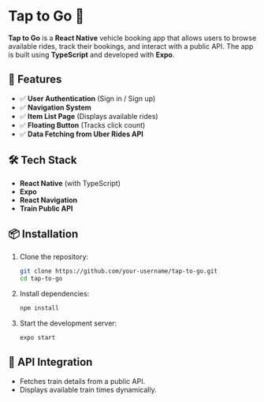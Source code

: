 # Tap to Go 🚆

**Tap to Go** is a **React Native** vehicle booking app that allows users to browse available rides, track their bookings, and interact with a public API. The app is built using **TypeScript** and developed with **Expo**.

## 🚀 Features

- ✅ **User Authentication** (Sign in / Sign up)
- ✅ **Navigation System**
- ✅ **Item List Page** (Displays available rides)
- ✅ **Floating Button** (Tracks click count)
- ✅ **Data Fetching from Uber Rides API**

## 🛠 Tech Stack

- **React Native** (with TypeScript)
- **Expo**
- **React Navigation**
- **Train Public API**

## 📦 Installation

1. Clone the repository:
   ```sh
   git clone https://github.com/your-username/tap-to-go.git
   cd tap-to-go
   ```
2. Install dependencies:
   ```sh
   npm install
   ```
3. Start the development server:
   ```sh
   expo start
   ```

## 🔗 API Integration

- Fetches train details from a public API.
- Displays available train times dynamically.



